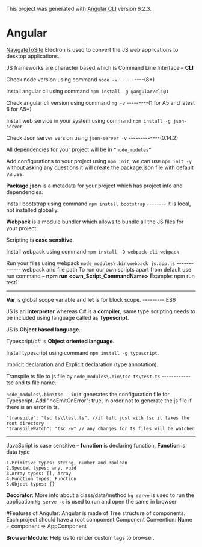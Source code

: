 This project was generated with [Angular CLI](https://github.com/angular/angular-cli) version 6.2.3.

# Angular
[NavigateToSite](https://angular.io/)
Electron is used to convert the JS web applications to desktop applications.

JS frameworks are character based which is Command Line Interface – **CLI**

Check node version using command `node -v`-----------(8+)

Install angular cli using command `npm install -g @angular/cli@1`

Check angular cli version using command `ng -v` ---------(1 for A5 and latest 6 for A5+)    

Install web service in your system using command `npm install -g json-server`

Check Json server version using `json-server -v` -------------(0.14.2)

All dependencies for your project will be in `“node_modules”`

Add configurations to your project using `npm init`, we can use `npm init -y` without asking any questions it will create the package.json file with default values.

**Package.json** is a metadata for your project which has project info and dependencies.

Install bootstrap using command `npm install bootstrap` -------- it is local, not installed globally.

**Webpack** is a module bundler which allows to bundle all the JS files for your project.

Scripting is **case sensitive**.

Install webpack using command `npm install -D webpack-cli webpack`

Run your files using webpack `node_modules\.bin\webpack js.app.js` ------------- webpack and file path
To run our own scripts apart from default use run command – **npm run <own_Script_CommandName>**
Example: npm run test1

---
**Var** is global scope variable and **let** is for block scope. --------- ES6

JS is an **Interpreter** whereas C# is a **compiler**, same type scripting needs to be included using language called as **Typescript**.

JS is **Object based language**.

Typescript/c# is **Object oriented language**.

Install typescript using command `npm install -g typescript`.

Implicit declaration and Explicit declaration (type annotation).

Transpile ts file to js file by `node_modules\.bin\tsc ts\test.ts` ------------ tsc and ts file name.

`node_modules\.bin\tsc --init` generates the configuration file for Typescript. 
Add "noEmitOnError": true, in order not to generate the js file if there is an error in ts. 

    "transpile": "tsc ts\\test.ts", //if left just with tsc it takes the root directory
    "transpileWatch": "tsc -w" // any changes for ts files will be watched

---

JavaScript is case sensitive – **function** is declaring function, **Function** is data type

    1.Primitive types: string, number and Boolean
    2.Special types: any, void
    3.Array types: [], Array
    4.Function types: Function
    5.Object types: {}

**Decorator**: More info about a class/data/method
`Ng serve` is used to run the application
`Ng serve -o` is used to run and open the same in browser 

#Features of Angular:
Angular is made of Tree structure of components.
Each project should have a root component
Component Convention: Name + component => AppComponent

**BrowserModule**: Help us to render custom tags to browser.